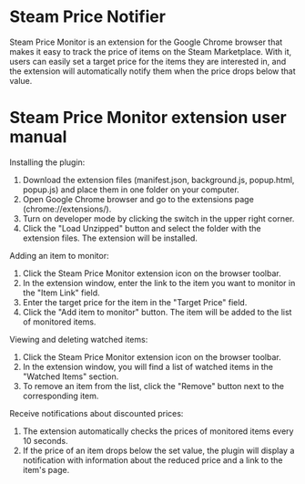 # Steam Price Notifier
 Steam Price Monitor is an extension for the Google Chrome browser that makes it easy to track the price of items on the Steam Marketplace. With it, users can easily set a target price for the items they are interested in, and the extension will automatically notify them when the price drops below that value.

# Steam Price Monitor extension user manual

Installing the plugin:

1. Download the extension files (manifest.json, background.js, popup.html, popup.js) and place them in one folder on your computer.
2. Open Google Chrome browser and go to the extensions page (chrome://extensions/).
3. Turn on developer mode by clicking the switch in the upper right corner.
4. Click the "Load Unzipped" button and select the folder with the extension files. The extension will be installed.

Adding an item to monitor:

1. Click the Steam Price Monitor extension icon on the browser toolbar.
2. In the extension window, enter the link to the item you want to monitor in the "Item Link" field.
3. Enter the target price for the item in the "Target Price" field.
4. Click the "Add item to monitor" button. The item will be added to the list of monitored items.

Viewing and deleting watched items:

1. Click the Steam Price Monitor extension icon on the browser toolbar.
2. In the extension window, you will find a list of watched items in the "Watched Items" section.
3. To remove an item from the list, click the "Remove" button next to the corresponding item.

Receive notifications about discounted prices:

1. The extension automatically checks the prices of monitored items every 10 seconds.
2. If the price of an item drops below the set value, the plugin will display a notification with information about the reduced price and a link to the item's page.
